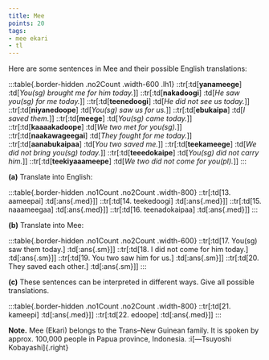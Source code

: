 ```yaml
---
title: Mee
points: 20
tags:
- mee ekari 
- tl
---
```


Here are some sentences in Mee and their possible English translations:

:::table{.border-hidden .no2Count .width-600 .lh1}
::tr[:td[**yanameege**] :td[*You(sg) brought me for him today.*]]
::tr[:td[**nakadoogi**] :td[*He saw you(sg) for me today.*]]
::tr[:td[**teenedoogi**] :td[*He did not see us today.*]]
::tr[:td[**niyanedoope**] :td[*You(sg) saw us for us.*]]
::tr[:td[**ebukaipa**] :td[*I saved them.*]]
::tr[:td[**meege**] :td[*You(sg) came today.*]]
::tr[:td[**kaaaakadoope**] :td[*We two met for you(sg).*]]
::tr[:td[**naakawageegai**] :td[*They fought for me today.*]]
::tr[:td[**aanabukaipaa**] :td[*You two saved me.*]]
::tr[:td[**teekameege**] :td[*We did not bring you(sg) today.*]]
::tr[:td[**teeedokaipe**] :td[*You(sg) did not carry him.*]]
::tr[:td[**teekiyaaameepe**] :td[*We two did not come for you(pl).*]]
:::

**(a)** Translate into English:

:::table{.border-hidden .no1Count .no2Count .width-800}
::tr[:td[13. aameepai] :td[:ans{.med}]]
::tr[:td[14. teekedoogi] :td[:ans{.med}]]
::tr[:td[15. naaameegaa] :td[:ans{.med}]]
::tr[:td[16. teenadokaipaa] :td[:ans{.med}]]
:::

**(b)** Translate into Mee:

:::table{.border-hidden .no1Count .no2Count .width-600}
::tr[:td[17. You(sg) saw them today.] :td[:ans{.sm}]]
::tr[:td[18. I did not come for him today.] :td[:ans{.sm}]]
::tr[:td[19. You two saw him for us.] :td[:ans{.sm}]]
::tr[:td[20. They saved each other.] :td[:ans{.sm}]]
:::

**(c)** These sentences can be interpreted in different ways. Give all possible translations.

:::table{.border-hidden .no1Count .no2Count .width-800}
::tr[:td[21. kameepi] :td[:ans{.med}]]
::tr[:td[22. edoope] :td[:ans{.med}]]
:::

**Note.** Mee (Ekari) belongs to the Trans–New Guinean family. It is spoken by approx. 100,000
people in Papua province, Indonesia. :i[—Tsuyoshi Kobayashi]{.right}